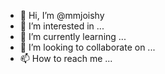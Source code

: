 - 👋 Hi, I’m @mmjoishy
- 👀 I’m interested in ...
- 🌱 I’m currently learning ...
- 💞️ I’m looking to collaborate on ...
- 📫 How to reach me ...

<!---
mmjoishy/mmjoishy is a ✨ special ✨ repository because its `README.md` (this file) appears on your GitHub profile.
You can click the Preview link to take a look at your changes.
--->
